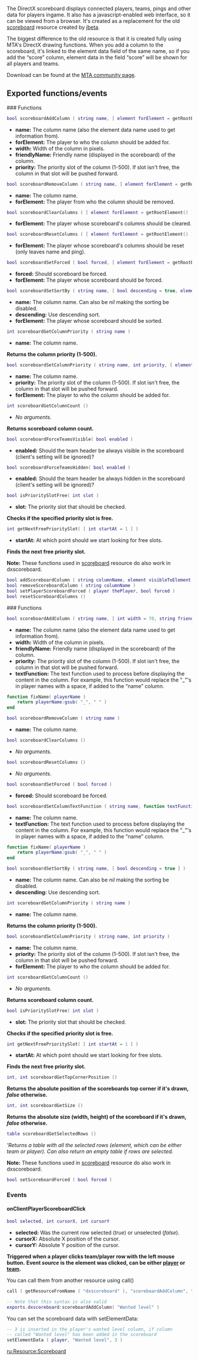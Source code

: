 The DirectX scoreboard displays connected players, teams, pings and other data for players ingame. It also has a javascript-enabled web interface, so it can be viewed from a browser. It's created as a replacement for the old [scoreboard](/Resource:OldScoreboard.md "wikilink") resource created by [jbeta](/User:jbeta.md "wikilink").

The biggest difference to the old resource is that it is created fully using MTA's DirectX drawing functions. When you add a column to the scoreboard, it's linked to the element data field of the same name, so if you add the “score” column, element data in the field “score” will be shown for all players and teams.

Download can be found at the [MTA community page](http://community.mtasa.com/index.php?p=resources&s=details&id=419).

Exported functions/events
-------------------------

<section name="Server" class="server" show="true">
### Functions

``` lua
bool scoreboardAddColumn ( string name, [ element forElement = getRootElement(), int width = 70, string friendlyName = name, int priority = slot after "name" column ] )
```

-   **name:** The column name (also the element data name used to get information from).
-   **forElement:** The player to who the column should be added for.
-   **width:** Width of the column in pixels.
-   **friendlyName:** Friendly name (displayed in the scoreboard) of the column.
-   **priority:** The priority slot of the column (1-500). If slot isn't free, the column in that slot will be pushed forward.

``` lua
bool scoreboardRemoveColumn ( string name, [ element forElement = getRootElement() ] )
```

-   **name:** The column name.
-   **forElement:** The player from who the column should be removed.

``` lua
bool scoreboardClearColumns ( [ element forElement = getRootElement() ] )
```

-   **forElement:** The player whose scoreboard's columns should be cleared.

``` lua
bool scoreboardResetColumns ( [ element forElement = getRootElement() ] )
```

-   **forElement:** The player whose scoreboard's columns should be reset (only leaves name and ping).

``` lua
bool scoreboardSetForced ( bool forced, [ element forElement = getRootElement() ] )
```

-   **forced:** Should scoreboard be forced.
-   **forElement:** The player whose scoreboard should be forced.

``` lua
bool scoreboardSetSortBy ( string name, [ bool descending = true, element forElement = getRootElement() ] )
```

-   **name:** The column name. Can also be *nil* making the sorting be disabled.
-   **descending:** Use descending sort.
-   **forElement:** The player whose scoreboard should be sorted.

``` lua
int scoreboardGetColumnPriority ( string name )
```

-   **name:** The column name.

**Returns the column priority (1-500).**

``` lua
bool scoreboardSetColumnPriority ( string name, int priority, [ element forElement = getRootElement() ] )
```

-   **name:** The column name.
-   **priority:** The priority slot of the column (1-500). If slot isn't free, the column in that slot will be pushed forward.
-   **forElement:** The player to who the column should be added for.

``` lua
int scoreboardGetColumnCount ()
```

-   *No arguments.*

**Returns scoreboard column count.**

``` lua
bool scoreboardForceTeamsVisible( bool enabled )
```

-   **enabled:** Should the team header be always visible in the scoreboard (client's setting will be ignored)?

``` lua
bool scoreboardForceTeamsHidden( bool enabled )
```

-   **enabled:** Should the team header be always hidden in the scoreboard (client's setting will be ignored)?

``` lua
bool isPrioritySlotFree( int slot )
```

-   **slot:** The priority slot that should be checked.

**Checks if the specified priority slot is free.**

``` lua
int getNextFreePrioritySlot( [ int startAt = 1 ] )
```

-   **startAt:** At which point should we start looking for free slots.

**Finds the next free priority slot.**

**Note:** These functions used in [scoreboard](/scoreboard.md "wikilink") resource do also work in dxscoreboard.

``` lua
bool addScoreboardColumn ( string columnName, element visibleToElement, int columnPosition, float columnSize )
bool removeScoreboardColumn ( string columnName )
bool setPlayerScoreboardForced ( player thePlayer, bool forced )
bool resetScoreboardColumns ()
```

</section>
<section name="Client" class="client" show="true">
### Functions

``` lua
bool scoreboardAddColumn ( string name, [ int width = 70, string friendlyName = name, int priority = slot after "name" column, function textFunction = nil ] )
```

-   **name:** The column name (also the element data name used to get information from).
-   **width:** Width of the column in pixels.
-   **friendlyName:** Friendly name (displayed in the scoreboard) of the column.
-   **priority:** The priority slot of the column (1-500). If slot isn't free, the column in that slot will be pushed forward.
-   **textFunction:** The text function used to process before displaying the content in the column. For example, this function would replace the "\_"'s in player names with a space, if added to the “name” column.

``` lua
function fixName( playerName )
    return playerName:gsub( "_", " " )
end
```

``` lua
bool scoreboardRemoveColumn ( string name )
```

-   **name:** The column name.

``` lua
bool scoreboardClearColumns ()
```

-   *No arguments.*

``` lua
bool scoreboardResetColumns ()
```

-   *No arguments.*

``` lua
bool scoreboardSetForced ( bool forced )
```

-   **forced:** Should scoreboard be forced.

``` lua
bool scoreboardSetColumnTextFunction ( string name, function textFunction )
```

-   **name:** The column name.
-   **textFunction:** The text function used to process before displaying the content in the column. For example, this function would replace the "\_"'s in player names with a space, if added to the “name” column.

``` lua
function fixName( playerName )
    return playerName:gsub( "_", " " )
end
```

``` lua
bool scoreboardSetSortBy ( string name, [ bool descending = true ] )
```

-   **name:** The column name. Can also be *nil* making the sorting be disabled.
-   **descending:** Use descending sort.

``` lua
int scoreboardGetColumnPriority ( string name )
```

-   **name:** The column name.

**Returns the column priority (1-500).**

``` lua
bool scoreboardSetColumnPriority ( string name, int priority )
```

-   **name:** The column name.
-   **priority:** The priority slot of the column (1-500). If slot isn't free, the column in that slot will be pushed forward.
-   **forElement:** The player to who the column should be added for.

``` lua
int scoreboardGetColumnCount ()
```

-   *No arguments.*

**Returns scoreboard column count.**

``` lua
bool isPrioritySlotFree( int slot )
```

-   **slot:** The priority slot that should be checked.

**Checks if the specified priority slot is free.**

``` lua
int getNextFreePrioritySlot( [ int startAt = 1 ] )
```

-   **startAt:** At which point should we start looking for free slots.

**Finds the next free priority slot.**

``` lua
int, int scoreboardGetTopCornerPosition ()
```

**Returns the absolute position of the scoreboards top corner if it's drawn, *false* otherwise.**

``` lua
int, int scoreboardGetSize ()
```

**Returns the absolute size (width, height) of the scoreboard if it's drawn, *false* otherwise.**

``` lua
table scoreboardGetSelectedRows ()
```

*'Returns a table with all the selected rows (element, which can be either team or player). Can also return an empty table if rows are selected.*

**Note:** These functions used in [scoreboard](/scoreboard.md "wikilink") resource do also work in dxscoreboard.

``` lua
bool setScoreboardForced ( bool forced )
```

### Events

#### onClientPlayerScoreboardClick

``` lua
bool selected, int cursorX, int cursorY
```

-   **selected:** Was the current row selected (*true*) or unselected (*false*).
-   **cursorX:** Absolute X position of the cursor.
-   **cursorY:** Absolute Y position of the cursor.

**Triggered when a player clicks team/player row with the left mouse button.**
**Event *source* is the element was clicked, can be either [player](/player.md "wikilink") or [team](/team.md "wikilink").**

</section>
You can call them from another resource using call()

``` lua
call ( getResourceFromName ( "dxscoreboard" ), "scoreboardAddColumn", "Wanted level" )

-- Note that this syntax is also valid
exports.dxscoreboard:scoreboardAddColumn( "Wanted level" )
```

You can set the scoreboard data with setElementData:

``` lua
-- 3 is inserted in the player's wanted level column, if column
-- called "Wanted level" has been added in the scoreboard
setElementData ( player, "Wanted level", 3 ) 
```

[ru:<Resource:Scoreboard>](/ru:Resource:Scoreboard.md "wikilink")
